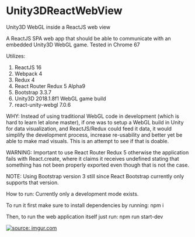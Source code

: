 # Unity3DReactWebView
Unity3D WebGL inside a ReactJS web view

A ReactJS SPA web app that should be able to communicate with an
embedded Unity3D WebGL game. Tested in Chrome 67

Utilizes:
1. ReactJS 16
2. Webpack 4
3. Redux 4
4. React Router Redux 5 Alpha9
5. Bootstrap 3.3.7
6. Unity3D 2018.1.8f1 WebGL game build
7. react-unity-webgl 7.0.6

WHY:
Instead of using traditional WebGL code in development (which is hard to learn let alone master),
if one was to setup a WebGL build in Unity for data visualization,
and ReactJS/Redux could feed it data, it would simplify the development
process, increase re-usability and better yet be able to make mad visuals.
This is an attempt to see if that is doable.

WARNING:
Important to use React Router Redux 5 otherwise the application fails with React.create,
where it claims it receives undefined stating that something has not been properly exported
even though that is not the case.

NOTE:
Using Bootstrap version 3 still since React Bootstrap currently only supports that version.

How to run:
Currently only a development mode exists.

To run it first make sure to install dependencies by running:
npm i

Then, to run the web application itself just run:
npm run start-dev

<a href="https://imgur.com/jFakRal"><img src="https://i.imgur.com/jFakRal.png" title="source: imgur.com" /></a>
